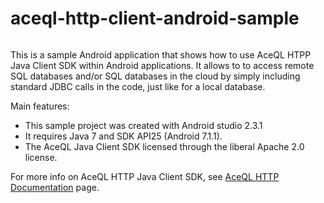 # aceql-http-client-android-sample
<img src="https://www.aceql.com/favicon.png" alt=""/>

This is a sample Android application that shows how to use AceQL HTPP Java Client SDK within Android applications.
It allows to to access remote SQL databases and/or SQL databases in the cloud by simply including standard JDBC calls in the code, just like for a local database.

Main features:

* This sample project was created with Android studio 2.3.1
* It requires Java 7 and SDK API25 (Android 7.1.1).
* The AceQL Java Client SDK licensed through the liberal Apache 2.0 license.

For more info on AceQL HTTP Java Client SDK, see <a href="https://www.aceql.com/documentation">AceQL HTTP Documentation</a> page.



